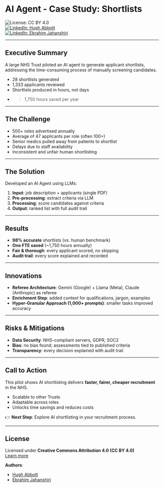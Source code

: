 # AI Agent - Case Study: Shortlists

![License: CC BY 4.0](https://img.shields.io/badge/License-CC%20BY%204.0-lightgrey.svg)  
[![LinkedIn: Hugh Abbott](https://img.shields.io/badge/LinkedIn-Hugh%20Abbott-blue)](https://www.linkedin.com/in/hugh-abbott/)  
[![LinkedIn: Ebrahim Jahanshiri](https://img.shields.io/badge/LinkedIn-Ebrahim%20Jahanshiri-blue)](https://www.linkedin.com/in/geoej/)  

---

## Executive Summary

A large NHS Trust piloted an AI agent to generate applicant shortlists, addressing the time-consuming process of manually screening candidates.

- 28 shortlists generated  
- 1,333 applicants reviewed  
- Shortlists produced in hours, not days  
- >1,750 hours saved per year  

---

## The Challenge

- 500+ roles advertised annually  
- Average of 47 applicants per role (often 100+)  
- Senior medics pulled away from patients to shortlist  
- Delays due to staff availability  
- Inconsistent and unfair human shortlisting  

---

## The Solution

Developed an AI Agent using LLMs:

1. **Input**: job description + applicants (single PDF)  
2. **Pre-processing**: extract criteria via LLM  
3. **Processing**: score candidates against criteria  
4. **Output**: ranked list with full audit trail  

---

## Results

- **98% accurate** shortlists (vs. human benchmark)  
- **One FTE saved** (~1,750 hours annually)  
- **Fair & thorough**: every applicant scored, no skipping  
- **Audit trail**: every score explained and recorded  

---

## Innovations

- **Referee Architecture**: Gemini (Google) + Llama (Meta), Claude (Anthropic) as referee  
- **Enrichment Step**: added context for qualifications, jargon, examples  
- **Hyper-Granular Approach (1,000+ prompts)**: smaller tasks improved accuracy  

---

## Risks & Mitigations

- **Data Security**: NHS-compliant servers, GDPR, SOC2  
- **Bias**: no bias found; assessments tied to published criteria  
- **Transparency**: every decision explained with audit trail  

---

## Call to Action

This pilot shows AI shortlisting delivers **faster, fairer, cheaper recruitment** in the NHS.  

- Scalable to other Trusts  
- Adaptable across roles  
- Unlocks time savings and reduces costs  

👉 **Next Step**: Explore AI shortlisting in your recruitment process.  

---

## License

Licensed under **Creative Commons Attribution 4.0 (CC BY 4.0)**  
[Learn more](https://creativecommons.org/licenses/by/4.0/)  

**Authors**:  
- [Hugh Abbott](https://www.linkedin.com/in/hugh-abbott/)  
- [Ebrahim Jahanshiri](https://www.linkedin.com/in/geoej/)  
